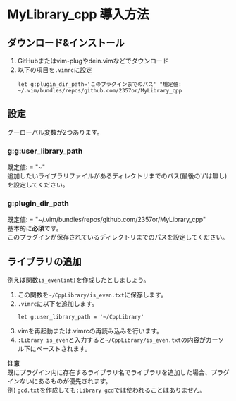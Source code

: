 # MyLibrary_cpp 導入方法

## ダウンロード&インストール
1. GitHubまたはvim-plugやdein.vimなどでダウンロード
1. 以下の項目を`.vimrc`に設定
    ```vim
    let g:plugin_dir_path='このプラグインまでのパス' "規定値: ~/.vim/bundles/repos/github.com/2357or/MyLibrary_cpp
    ```

## 設定
グーローバル変数が2つあります。

### g:g:user_library_path
既定値: = "~"  
追加したいライブラリファイルがあるディレクトリまでのパス(最後の'/'は無し)を設定してください。  

### g:plugin_dir_path
既定値: = "~/.vim/bundles/repos/github.com/2357or/MyLibrary_cpp"  
基本的に**必須**です。  
このプラグインが保存されているディレクトリまでのパスを設定してください。  

## ライブラリの追加

例えば関数`is_even(int)`を作成したとしましょう。  

1. この関数を`~/CppLibrary/is_even.txt`に保存します。
1. `.vimrc`に以下を追加します。
    ```vim
    let g:user_library_path = '~/CppLibrary'
    ```
1. vimを再起動または.vimrcの再読み込みを行います。
1. `:Library is_even`と入力すると`~/CppLibrary/is_even.txt`の内容がカーソル下にペーストされます。

**注意**  
既にプラグイン内に存在するライブラリ名でライブラリを追加した場合、プラグインないにあるものが優先されます。  
例) `gcd.txt`を作成しても`:Library gcd`では使われることはありません。
